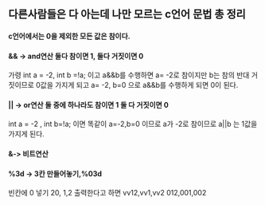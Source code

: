 ## 다른사람들은 다 아는데 나만 모르는 c언어 문법 총 정리

#### c언어에서는 0을 제외한 모든 값은 참이다.

#### && -> and연산 둘다 참이면 1, 둘다 거짓이면 0  
가령 int a = -2, int b =!a; 이고 a&&b를 수행하면 a= -2로 참이지만 b는 참의 반대 거짓이므로 0값을 가지게 되고 a= -2, b=0 으로 a&&b를 수행하게 되면 0이 된다.

#### || -> or연산 둘 중에 하나라도 참이면 1 둘 다 거짓이면 0
int a = -2 , int b=!a; 이면 똑같이 a=-2,b=0 이므로 a가 -2로 참이므로 a||b 는 1값을 가지게 된다.

#### &-> 비트연산

#### %3d -> 3칸 만들어놓기,%03d 
빈칸에 0 넣기 20, 1,2 출력한다고 하면 vv12,vv1,vv2 012,001,002
